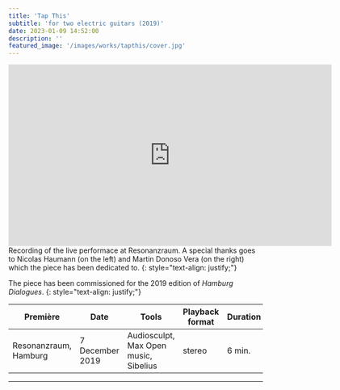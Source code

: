 ```yaml
---
title: 'Tap This'
subtitle: 'for two electric guitars (2019)'
date: 2023-01-09 14:52:00
description: ''
featured_image: '/images/works/tapthis/cover.jpg'
---
```



<iframe src="https://player.vimeo.com/video/690592124" width="640" height="360" frameborder="0" allowfullscreen></iframe>
Recording of the live performace at Resonanzraum. A special thanks goes to Nicolas Haumann (on the left) and Martin Donoso Vera (on the right) which the piece has been dedicated to.
{: style="text-align: justify;"}

The piece has been commissioned for the 2019 edition of _Hamburg Dialogues_.
{: style="text-align: justify;"}


| Première                | Date              | Tools                                   | Playback format       | Duration   |
|-------------------------|-------------------|-----------------------------------------|-----------------------|------------|
| Resonanzraum, Hamburg   | 7 December 2019   | Audiosculpt, Max Open music, Sibelius   | stereo                | 6 min.     |


---